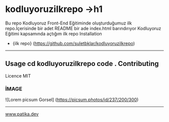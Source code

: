 # kodluyoruzilkrepo ->h1
 Bu repo Kodluyoruz Front-End Eğitiminde oluşturduğumuz ilk repo.İçerisinde bir adet README bir ade index.html barındırıyor
Kodluyoruz Eğitimi kapsamında açtığım ilk repo
Installation
- {ilk repo} (https://github.com/suletbklar/kodluyoruzilkrepo)
-----------------------------------------
Usage
cd kodluyoruzilkrepo
code . 
Contributing
-
Licence 
MIT
### İMAGE
![Lorem picsum Gorsel] (https://picsum.photos/id/237/200/300)
***
www.patika.dev
